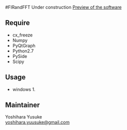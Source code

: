 #FIRandFFT
Under construction
[Preview of the software](https://youtu.be/Qjrh3jWttkg)
## Require
* cx_freeze
* Numpy
* PyQtGraph
* Python2.7
* PySide
* Scipy

## Usage
- windows
  1. 

## Maintainer
Yoshihara Yusuke  
[yoshihara.yuusuke@gmail.com](yoshihara.yuusuke@gmail.com)
